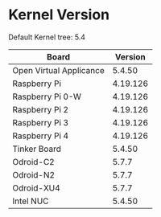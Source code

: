 
# Kernel Version

Default Kernel tree: 5.4

| Board | Version |
|-------|---------|
| Open Virtual Applicance | 5.4.50 |
| Raspberry Pi | 4.19.126 |
| Raspberry Pi 0-W | 4.19.126 |
| Raspberry Pi 2 | 4.19.126 |
| Raspberry Pi 3 | 4.19.126 |
| Raspberry Pi 4 | 4.19.126 |
| Tinker Board | 5.4.50 |
| Odroid-C2 | 5.7.7 |
| Odroid-N2 | 5.7.7 |
| Odroid-XU4 | 5.7.7 |
| Intel NUC | 5.4.50 |
